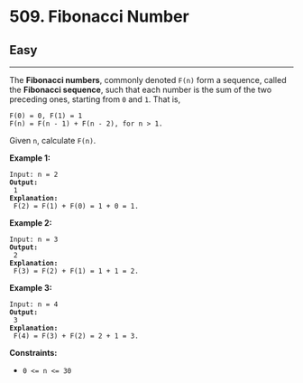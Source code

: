 # 509. Fibonacci Number

## Easy

***

The **Fibonacci numbers**, commonly denoted `F(n)` form a sequence, called the **Fibonacci sequence**, such that each number is the sum of the two preceding ones, starting from `0` and `1`. That is,

```
F(0) = 0, F(1) = 1
F(n) = F(n - 1) + F(n - 2), for n > 1.
```

Given `n`, calculate `F(n)`.

&#x20;

**Example 1:**

<pre><code>Input: n = 2
<strong>Output:
</strong> 1
<strong>Explanation:
</strong> F(2) = F(1) + F(0) = 1 + 0 = 1.</code></pre>

**Example 2:**

<pre><code>Input: n = 3
<strong>Output:
</strong> 2
<strong>Explanation:
</strong> F(3) = F(2) + F(1) = 1 + 1 = 2.</code></pre>

**Example 3:**

<pre><code>Input: n = 4
<strong>Output:
</strong> 3
<strong>Explanation:
</strong> F(4) = F(3) + F(2) = 2 + 1 = 3.</code></pre>

&#x20;

**Constraints:**

* `0 <= n <= 30`
